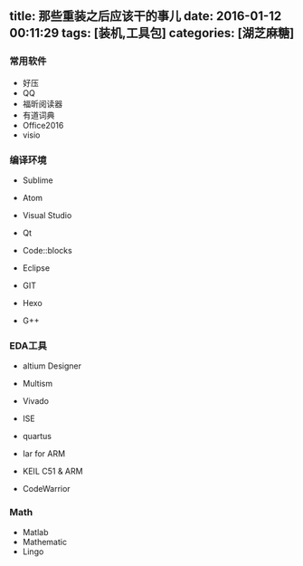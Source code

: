 title: 那些重装之后应该干的事儿
date: 2016-01-12 00:11:29
tags: [装机,工具包]
categories: [湖芝麻糖]
---

### 常用软件
- 好压
- QQ
- 福昕阅读器
- 有道词典
- Office2016
- visio

### 编译环境
-	Sublime
- Atom
-	Visual Studio
-	Qt
-	Code::blocks
-	Eclipse

- GIT
-	Hexo
-	G++

### EDA工具
- altium Designer
-	Multism
-	Vivado
-	ISE
-	quartus

-	Iar for ARM
-	KEIL C51 & ARM
-	CodeWarrior

### Math
-	Matlab
-	Mathematic
-	Lingo
